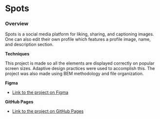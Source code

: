 # Spots

### Overview

Spots is a social media platform for liking, sharing, and captioning images. One can also edit their own profile which features a profile image, name, and description section.

**Techniques**

This project is made so all the elements are displayed correctly on popular screen sizes. Adaptive design practices were used to accomplish this. The project was also made using BEM methodology and file organization.

**Figma**

- [Link to the project on Figma](https://www.figma.com/file/BBNm2bC3lj8QQMHlnqRsga/Sprint-3-Project-%E2%80%94-Spots?type=design&node-id=2%3A60&mode=design&t=afgNFybdorZO6cQo-1)

**GitHub Pages**

- [Link to the project on GitHub Pages](https://pfarfl.github.io/se_project_spots/)

